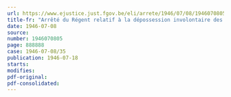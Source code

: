 ```yaml
---
url: https://www.ejustice.just.fgov.be/eli/arrete/1946/07/08/1946070805/justel
title-fr: "Arrêté du Régent relatif à la dépossession involontaire des titres au porteur, survenue depuis le 10 mai 1940, par suite d'un événement causé ou rendu possible par faits ou actes de guerre"
date: 1946-07-08
source:
number: 1946070805
page: 888888
case: 1946-07-08/35
publication: 1946-07-18
starts:
modifies:
pdf-original:
pdf-consolidated:
---
```


